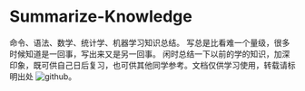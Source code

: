 # Summarize-Knowledge

   命令、语法、数学、统计学、机器学习知识总结。 
   写总是比看难一个量级，很多时候知道是一回事，写出来又是另一回事。
   闲时总结一下以前的学的知识，加深印象，既可供自己日后复习，也可供其他同学参考。文档仅供学习使用，转载请标明出处 ![github](https://github.com/Ljl-Jdsk)。
   
  
